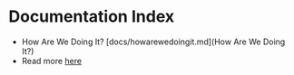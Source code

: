 # Documentation Index

* How Are We Doing It? [docs/howarewedoingit.md](How Are We Doing It?)
* Read more [here](./README_2.md)
